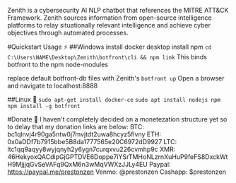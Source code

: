 Zenith is a cybersecurity AI NLP chatbot that references the MITRE ATT&CK Framework. Zenith sources information from open-source intelligence platforms to relay situationally relevant intelligence and achieve cyber objectives through automated processes.

#Quickstart Usage ⚡
##Windows 
install docker desktop
install npm
`cd C:\Users\NAME\Desktop\Zenith\botfront\cli && npm link` This binds botfront to the npm node-modules 

replace default botfront-db files with Zenith's
`botfront up`
Open a browser and navigate to localhost:8888

##Linux 🐧
`sudo apt-get install docker-ce`
`sudo apt install nodejs npm`
`npm install -g botfront`

#Donate 💸
I haven't completely decided on a monetezation structure yet so to delay that my donation links are below:
BTC: bc1qlnvj4r90ga5ntw0j7mvjtdt2uwa8hcyz5flvny
ETH: 0x0aDDf7b7915bbe5B8da1777565e20C6972dD9927
LTC: ltc1qq9aqyy8wyjqnyh2y6ygn7curqxvu226cvmhp9c
XMR: 46HekyoxQACdipGjGPTDVE6Doppe7iYSrTMHoNLzrnXuHuP9feFS8DxckWtH9MjjjqGvSeVAFq9QxM6n3wMqVWXzJJLy4EU
Paypal: https://paypal.me/prestonzen
Venmo: @prestonzen
Cashapp: $prestonzen
